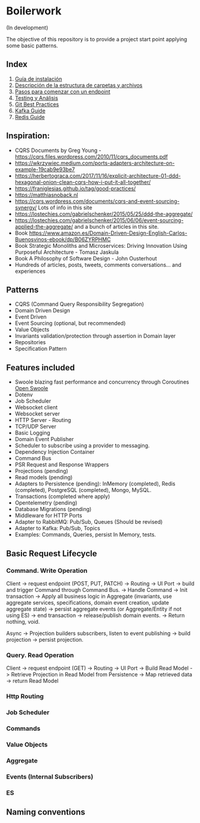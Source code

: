 # Boilerwork

(In development)

The objective of this repository is to provide a project start point applying some basic patterns.

## Index

1. [Guía de instalación](./docs/InstallationGuide.md)
2. [Descripción de la estructura de carpetas y archivos](./docs/FilesTypesDescription.md)
3. [Pasos para comenzar con un endpoint](./docs/UseGuide.md)
4. [Testing y Análisis](./docs/TestingAndAnalysis.md)
4. [Git Best Practices](./docs/GitBestPractices.md)
5. [Kafka Guide](./docs/KafkaGuide.md)
5. [Redis Guide](./docs/RedisGuide.md)


## Inspiration:

-   CQRS Documents by Greg Young - https://cqrs.files.wordpress.com/2010/11/cqrs_documents.pdf
-   https://wkrzywiec.medium.com/ports-adapters-architecture-on-example-19cab9e93be7
-   https://herbertograca.com/2017/11/16/explicit-architecture-01-ddd-hexagonal-onion-clean-cqrs-how-i-put-it-all-together/
-   https://franiglesias.github.io/tag/good-practices/
-   https://matthiasnoback.nl
-   https://cqrs.wordpress.com/documents/cqrs-and-event-sourcing-synergy/ Lots of info in this site
-   https://lostechies.com/gabrielschenker/2015/05/25/ddd-the-aggregate/
-   https://lostechies.com/gabrielschenker/2015/06/06/event-sourcing-applied-the-aggregate/ and a bunch of articles in this site.
-   Book https://www.amazon.es/Domain-Driven-Design-English-Carlos-Buenosvinos-ebook/dp/B06ZYRPHMC
-   Book Strategic Monoliths and Microservices: Driving Innovation Using Purposeful Architecture - Tomasz Jaskula
-   Book A Philosophy of Software Design - John Ousterhout
-   Hundreds of articles, posts, tweets, comments conversations... and experiences

## Patterns

-   CQRS (Command Query Responsibility Segregation)
-   Domain Driven Design
-   Event Driven
-   Event Sourcing (optional, but recommended)
-   Value Objects
-   Invariants validation/protection through assertion in Domain layer
-   Repositories
-   Specification Pattern

## Features included

-   Swoole blazing fast performance and concurrency through Coroutines [Open Swoole](https://openswoole.com)
-   Dotenv
-   Job Scheduler
-   Websocket client
-   Websocket server
-   HTTP Server - Routing
-   TCP/UDP Server
-   Basic Logging
-   Domain Event Publisher
-   Scheduler to subscribe using a provider to messaging.
-   Dependency Injection Container
-   Command Bus
-   PSR Request and Response Wrappers
-   Projections (pending)
-   Read models (pending)
-   Adapters to Persistence (pending): InMemory (completed), Redis (completed), PostgreSQL (completed), Mongo, MySQL.
-   Transactions (completed where apply)
-   Opentelemetry (pending)
-   Database Migrations (pending)
-   Middleware for HTTP Ports
-   Adapter to RabbitMQ: Pub/Sub, Queues (Should be revised)
-   Adapter to Kafka: Pub/Sub, Topics
-   Examples: Commands, Queries, persist In Memory, tests.

## Basic Request Lifecycle

### Command. Write Operation

Client -> request endpoint (POST, PUT, PATCH) -> Routing -> UI Port -> build and trigger Command through Command Bus. -> Handle Command -> Init transaction -> Apply all business logic in Aggregate (invariants, use aggregate services, specifications, domain event creation, update aggregate state) -> persist aggregate events (or Aggregate/Entity if not using ES) -> end transaction -> release/publish domain events. -> Return nothing, void.

Async -> Projection builders subscribers, listen to event publishing -> build projection -> persist projection.

### Query. Read Operation

Client -> request endpoint (GET) -> Routing -> UI Port -> Build Read Model -> Retrieve Projection in Read Model from Persistence -> Map retrieved data -> return Read Model


### Http Routing

### Job Scheduler

### Commands

### Value Objects

### Aggregate

### Events (Internal Subscribers)

### ES

## Naming conventions
